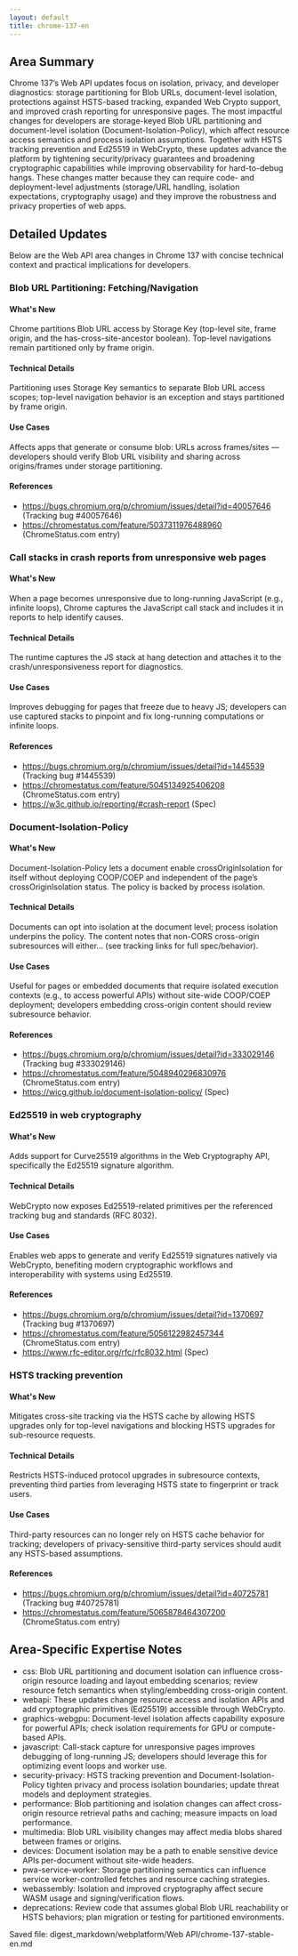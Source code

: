 ```yaml
---
layout: default
title: chrome-137-en
---
```


## Area Summary

Chrome 137’s Web API updates focus on isolation, privacy, and developer diagnostics: storage partitioning for Blob URLs, document-level isolation, protections against HSTS-based tracking, expanded Web Crypto support, and improved crash reporting for unresponsive pages. The most impactful changes for developers are storage-keyed Blob URL partitioning and document-level isolation (Document-Isolation-Policy), which affect resource access semantics and process isolation assumptions. Together with HSTS tracking prevention and Ed25519 in WebCrypto, these updates advance the platform by tightening security/privacy guarantees and broadening cryptographic capabilities while improving observability for hard-to-debug hangs. These changes matter because they can require code- and deployment-level adjustments (storage/URL handling, isolation expectations, cryptography usage) and they improve the robustness and privacy properties of web apps.

## Detailed Updates

Below are the Web API area changes in Chrome 137 with concise technical context and practical implications for developers.

### Blob URL Partitioning: Fetching/Navigation

#### What's New
Chrome partitions Blob URL access by Storage Key (top-level site, frame origin, and the has-cross-site-ancestor boolean). Top-level navigations remain partitioned only by frame origin.

#### Technical Details
Partitioning uses Storage Key semantics to separate Blob URL access scopes; top-level navigation behavior is an exception and stays partitioned by frame origin.

#### Use Cases
Affects apps that generate or consume blob: URLs across frames/sites — developers should verify Blob URL visibility and sharing across origins/frames under storage partitioning.

#### References
- https://bugs.chromium.org/p/chromium/issues/detail?id=40057646 (Tracking bug #40057646)  
- https://chromestatus.com/feature/5037311976488960 (ChromeStatus.com entry)

### Call stacks in crash reports from unresponsive web pages

#### What's New
When a page becomes unresponsive due to long-running JavaScript (e.g., infinite loops), Chrome captures the JavaScript call stack and includes it in reports to help identify causes.

#### Technical Details
The runtime captures the JS stack at hang detection and attaches it to the crash/unresponsiveness report for diagnostics.

#### Use Cases
Improves debugging for pages that freeze due to heavy JS; developers can use captured stacks to pinpoint and fix long-running computations or infinite loops.

#### References
- https://bugs.chromium.org/p/chromium/issues/detail?id=1445539 (Tracking bug #1445539)  
- https://chromestatus.com/feature/5045134925406208 (ChromeStatus.com entry)  
- https://w3c.github.io/reporting/#crash-report (Spec)

### Document-Isolation-Policy

#### What's New
Document-Isolation-Policy lets a document enable crossOriginIsolation for itself without deploying COOP/COEP and independent of the page’s crossOriginIsolation status. The policy is backed by process isolation.

#### Technical Details
Documents can opt into isolation at the document level; process isolation underpins the policy. The content notes that non-CORS cross-origin subresources will either... (see tracking links for full spec/behavior).

#### Use Cases
Useful for pages or embedded documents that require isolated execution contexts (e.g., to access powerful APIs) without site-wide COOP/COEP deployment; developers embedding cross-origin content should review subresource behavior.

#### References
- https://bugs.chromium.org/p/chromium/issues/detail?id=333029146 (Tracking bug #333029146)  
- https://chromestatus.com/feature/5048940296830976 (ChromeStatus.com entry)  
- https://wicg.github.io/document-isolation-policy/ (Spec)

### Ed25519 in web cryptography

#### What's New
Adds support for Curve25519 algorithms in the Web Cryptography API, specifically the Ed25519 signature algorithm.

#### Technical Details
WebCrypto now exposes Ed25519-related primitives per the referenced tracking bug and standards (RFC 8032).

#### Use Cases
Enables web apps to generate and verify Ed25519 signatures natively via WebCrypto, benefiting modern cryptographic workflows and interoperability with systems using Ed25519.

#### References
- https://bugs.chromium.org/p/chromium/issues/detail?id=1370697 (Tracking bug #1370697)  
- https://chromestatus.com/feature/5056122982457344 (ChromeStatus.com entry)  
- https://www.rfc-editor.org/rfc/rfc8032.html (Spec)

### HSTS tracking prevention

#### What's New
Mitigates cross-site tracking via the HSTS cache by allowing HSTS upgrades only for top-level navigations and blocking HSTS upgrades for sub-resource requests.

#### Technical Details
Restricts HSTS-induced protocol upgrades in subresource contexts, preventing third parties from leveraging HSTS state to fingerprint or track users.

#### Use Cases
Third-party resources can no longer rely on HSTS cache behavior for tracking; developers of privacy-sensitive third-party services should audit any HSTS-based assumptions.

#### References
- https://bugs.chromium.org/p/chromium/issues/detail?id=40725781 (Tracking bug #40725781)  
- https://chromestatus.com/feature/5065878464307200 (ChromeStatus.com entry)

## Area-Specific Expertise Notes

- css: Blob URL partitioning and document isolation can influence cross-origin resource loading and layout embedding scenarios; review resource fetch semantics when styling/embedding cross-origin content.
- webapi: These updates change resource access and isolation APIs and add cryptographic primitives (Ed25519) accessible through WebCrypto.
- graphics-webgpu: Document-level isolation affects capability exposure for powerful APIs; check isolation requirements for GPU or compute-based APIs.
- javascript: Call-stack capture for unresponsive pages improves debugging of long-running JS; developers should leverage this for optimizing event loops and worker use.
- security-privacy: HSTS tracking prevention and Document-Isolation-Policy tighten privacy and process isolation boundaries; update threat models and deployment strategies.
- performance: Blob partitioning and isolation changes can affect cross-origin resource retrieval paths and caching; measure impacts on load performance.
- multimedia: Blob URL visibility changes may affect media blobs shared between frames or origins.
- devices: Document isolation may be a path to enable sensitive device APIs per-document without site-wide headers.
- pwa-service-worker: Storage partitioning semantics can influence service worker-controlled fetches and resource caching strategies.
- webassembly: Isolation and improved cryptography affect secure WASM usage and signing/verification flows.
- deprecations: Review code that assumes global Blob URL reachability or HSTS behaviors; plan migration or testing for partitioned environments.

Saved file:
digest_markdown/webplatform/Web API/chrome-137-stable-en.md
